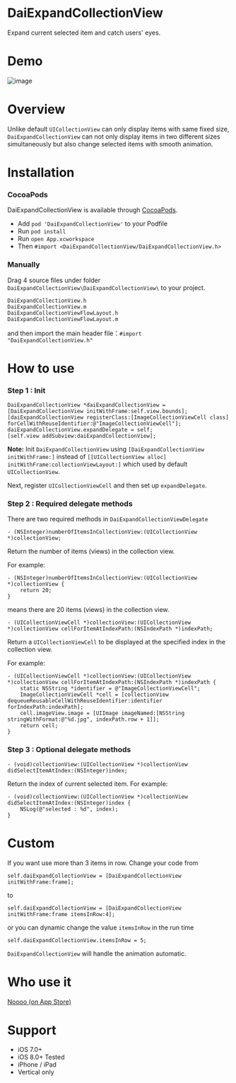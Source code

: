 DaiExpandCollectionView
======

Expand current selected item and catch users' eyes.

Demo
======

![image](https://s3-ap-northeast-1.amazonaws.com/daidoujiminecraft/Daidouji/DaiExpandCollectionViewPad4.gif)

Overview
======
Unlike default `UICollectionView` can only display items with same fixed size,
`DaiExpandCollectionView` can not only display items in two different sizes simultaneously but also change selected items with smooth animation.

Installation
======

### CocoaPods
DaiExpandCollectionView is available through [CocoaPods](http://cocoapods.org).

* Add ```pod 'DaiExpandCollectionView'``` to your Podfile
* Run ```pod install```
* Run ```open App.xcworkspace```
* Then ```#import <DaiExpandCollectionView/DaiExpandCollectionView.h>```

### Manually
Drag 4 source files under folder `DaiExpandCollectionView\DaiExpandCollectionView\` to your project.

`````
DaiExpandCollectionView.h
DaiExpandCollectionView.m
DaiExpandCollectionViewFlowLayout.h
DaiExpandCollectionViewFlowLayout.m
`````

and then import the main header file：`#import "DaiExpandCollectionView.h"`

How to use
======

### Step 1 : Init

`````
DaiExpandCollectionView *daiExpandCollectionView = [DaiExpandCollectionView initWithFrame:self.view.bounds];
[daiExpandCollectionView registerClass:[ImageCollectionViewCell class] forCellWithReuseIdentifier:@"ImageCollectionViewCell"];
daiExpandCollectionView.expandDelegate = self;
[self.view addSubview:daiExpandCollectionView];
`````

**Note:** Init `DaiExpandCollectionView` using `[DaiExpandCollectionView initWithFrame:]` instead of `[[UICollectionView alloc] initWithFrame:collectionViewLayout:]` which used by default `UICollectionView`.

Next, register `UICollectionViewCell` and then set up `expandDelegate`.

### Step 2 : Required delegate methods

There are two required methods in `DaiExpandCollectionViewDelegate`

`````
- (NSInteger)numberOfItemsInCollectionView:(UICollectionView *)collectionView;
`````

Return the number of items (views) in the collection view.

For example:

`````
- (NSInteger)numberOfItemsInCollectionView:(UICollectionView *)collectionView {
	return 20;
}
`````

means there are 20 items (views) in the collection view.

`````
- (UICollectionViewCell *)collectionView:(UICollectionView *)collectionView cellForItemAtIndexPath:(NSIndexPath *)indexPath;
`````

Return a `UICollectionViewCell` to be displayed at the specified index in the collection view.

For example:

`````
- (UICollectionViewCell *)collectionView:(UICollectionView *)collectionView cellForItemAtIndexPath:(NSIndexPath *)indexPath {
	static NSString *identifier = @"ImageCollectionViewCell";
	ImageCollectionViewCell *cell = [collectionView dequeueReusableCellWithReuseIdentifier:identifier forIndexPath:indexPath];
	cell.imageView.image = [UIImage imageNamed:[NSString stringWithFormat:@"%d.jpg", indexPath.row + 1]];
	return cell;
}
`````

### Step 3 : Optional delegate methods

`````
- (void)collectionView:(UICollectionView *)collectionView didSelectItemAtIndex:(NSInteger)index;
`````

Return the index of current selected item.
For example:

`````
- (void)collectionView:(UICollectionView *)collectionView didSelectItemAtIndex:(NSInteger)index {
	NSLog(@"selected : %d", index);
}
`````

Custom
======
If you want use more than 3 items in row. Change your code from

`````
self.daiExpandCollectionView = [DaiExpandCollectionView initWithFrame:frame];
`````

to

`````
self.daiExpandCollectionView = [DaiExpandCollectionView initWithFrame:frame itemsInRow:4];
`````

or you can dynamic change the value `itemsInRow` in the run time

`````
self.daiExpandCollectionView.itemsInRow = 5;
`````

`DaiExpandCollectionView` will handle the animation automatic.

Who use it
======
[Noooo (on App Store)](https://itunes.apple.com/us/app/id1096501732)

Support
======
- iOS 7.0+
- iOS 8.0+ Tested
- iPhone / iPad
- Vertical only
  
